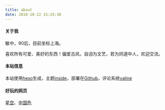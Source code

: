 ```yaml
---
title: about
date: 2018-10-22 15:25:30
---
```


#### 关于我
敏中，90后，目前坐标上海。  

喜欢所有可爱、美好的东西！偏爱古风，自诩为文艺，若为同道中人，欢迎交流。

#### 本站信息
本站使用<a href="https://hexo.io/zh-cn" target="_target">hexo</a>生成，主题<a href="https://github.com/ike-c/hexo-theme-inside" target="_target">inside</a>，部署在<a href="https://github.com" target="_target">Github</a>，评论系统<a href="https://valine.js.org/" target="_target">valine</a>

<!-- #### 联系方式
<div style="display: flex;flex-wrap: wrap;">
    <div style="margin-right: 30px;">
        <img src="images/wx.jpg" style="width:200px;height: 200px;box-shadow: 0 0 20px #eee;">
        <p style="text-align:center;">个人微信</p>
    </div>
    <div>
        <img src="images/xcx.png" style="width:200px;height: 200px;box-shadow: 0 0 20px #eee;">
        <p style="text-align:center;">个人小程序</p>
    </div>
</div> -->

#### 好玩的网页
<div style="display:flex;flex-wrap:wrap;">
    <a href="https://zine-fj.github.io/starrySky/" title="效果 ~ 夜空"  target="_target">星空</a>、
    <a href="http://zhongguose.com/" title="中国色"  target="_target">中国色</a>
</div>




